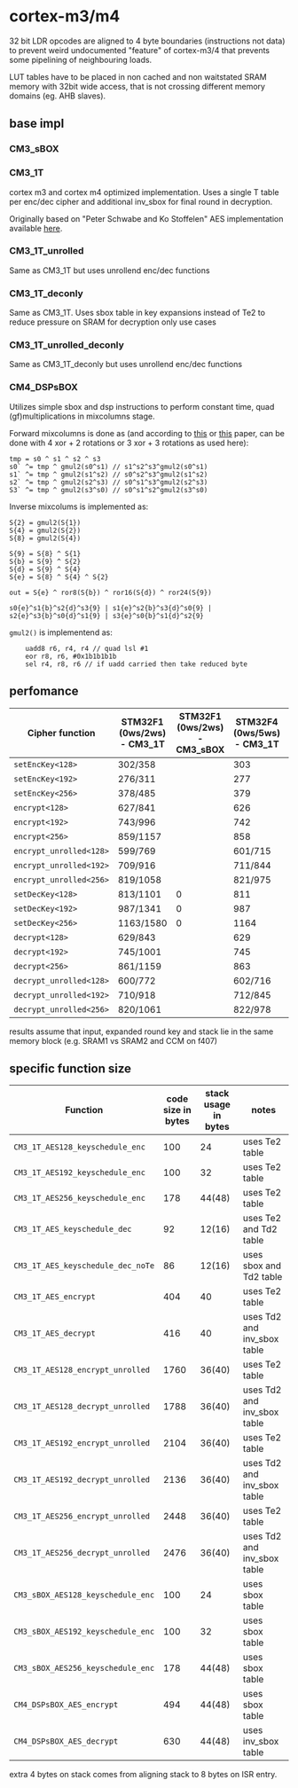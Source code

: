 # cortex-m3/m4

32 bit LDR opcodes are aligned to 4 byte boundaries (instructions not data) to prevent weird 
undocumented "feature" of cortex-m3/4 that prevents some pipelining of neighbouring loads.

LUT tables have to be placed in non cached and non waitstated SRAM memory with 32bit 
wide access, that is not crossing different memory domains (eg. AHB slaves).

## base impl

### CM3_sBOX

### CM3_1T

cortex m3 and cortex m4 optimized implementation.
Uses a single T table per enc/dec cipher and additional inv_sbox for final round in decryption.

Originally based on "Peter Schwabe and Ko Stoffelen" AES implementation available 
[here](https://github.com/Ko-/aes-armcortexm).

### CM3_1T_unrolled

Same as CM3_1T but uses unrollend enc/dec functions

### CM3_1T_deconly

Same as CM3_1T. Uses sbox table in key expansions instead of Te2 to reduce pressure on SRAM for decryption only use cases

### CM3_1T_unrolled_deconly

Same as CM3_1T_deconly but uses unrollend enc/dec functions

### CM4_DSPsBOX

Utilizes simple sbox and dsp instructions to perform constant time, quad (gf)multiplications in mixcolumns stage.

Forward mixcolumns is done as (and according to [this](http://www.wseas.us/e-library/conferences/2009/moscow/AIC/AIC44.pdf)
or [this](https://www.researchgate.net/publication/221002183_Efficient_AES_implementations_for_ARM_based_platforms) 
paper, can be done with 4 xor + 2 rotations or 3 xor + 3 rotations as used here):

```
tmp = s0 ^ s1 ^ s2 ^ s3
s0` ^= tmp ^ gmul2(s0^s1) // s1^s2^s3^gmul2(s0^s1)
s1` ^= tmp ^ gmul2(s1^s2) // s0^s2^s3^gmul2(s1^s2)
s2` ^= tmp ^ gmul2(s2^s3) // s0^s1^s3^gmul2(s2^s3)
S3` ^= tmp ^ gmul2(s3^s0) // s0^s1^s2^gmul2(s3^s0)
```

Inverse mixcolums is implemented as:

```
S{2} = gmul2(S{1})
S{4} = gmul2(S{2})
S{8} = gmul2(S{4})

S{9} = S{8} ^ S{1}
S{b} = S{9} ^ S{2}
S{d} = S{9} ^ S{4}
S{e} = S{8} ^ S{4} ^ S{2}

out = S{e} ^ ror8(S{b}) ^ ror16(S{d}) ^ ror24(S{9})
	
s0{e}^s1{b}^s2{d}^s3{9} | s1{e}^s2{b}^s3{d}^s0{9} | s2{e}^s3{b}^s0{d}^s1{9} | s3{e}^s0{b}^s1{d}^s2{9}
```

`gmul2()` is implementend as:

```
	uadd8 r6, r4, r4 // quad lsl #1
	eor r8, r6, #0x1b1b1b1b
	sel r4, r8, r6 // if uadd carried then take reduced byte
```

## perfomance

| Cipher function  | STM32F1 (0ws/2ws) - CM3_1T | STM32F1 (0ws/2ws) - CM3_sBOX | STM32F4 (0ws/5ws) - CM3_1T | STM32F4 - CM4_DSPsBOX |
|------------------|----------------------------|------------------------------|----------------------------|-----------------------|
| `setEncKey<128>`        | 302/358  |  | 303 | 302 |
| `setEncKey<192>`        | 276/311  |  | 277 | 277 |
| `setEncKey<256>`        | 378/485  |  | 379 | 381 |
| `encrypt<128>`          | 627/841  |  | 626 | 852 |
| `encrypt<192>`          | 743/996 |  | 742 | 1020 |
| `encrypt<256>`          | 859/1157 |  | 858 | 1188 |
| `encrypt_unrolled<128>` | 599/769 |   | 601/715 | - |
| `encrypt_unrolled<192>` | 709/916 |   | 711/844 | - |
| `encrypt_unrolled<256>` | 819/1058 |   | 821/975 | - |
| `setDecKey<128>`        | 813/1101 | 0 | 811 | 0 |
| `setDecKey<192>`        | 987/1341 | 0 | 987 | 0 |
| `setDecKey<256>`        | 1163/1580 | 0 | 1164 | 0 |
| `decrypt<128>`          | 629/843 |   | 629 | 1249 |
| `decrypt<192>`          | 745/1001 |   | 745 | 1505 |
| `decrypt<256>`          | 861/1159 |   | 863 | 1759 |
| `decrypt_unrolled<128>` | 600/772  |   | 602/716 | - |
| `decrypt_unrolled<192>` | 710/918 |   | 712/845 | - |
| `decrypt_unrolled<256>` | 820/1061  |   | 822/978 | - |

results assume that input, expanded round key and stack lie in the same memory block (e.g. SRAM1 vs SRAM2 and CCM on f407)

## specific function size

| Function | code size in bytes | stack usage in bytes | notes |
|----------|--------------------|----------------------|-------|
| `CM3_1T_AES128_keyschedule_enc` | 100 | 24 | uses Te2 table |
| `CM3_1T_AES192_keyschedule_enc` | 100 | 32 | uses Te2 table |
| `CM3_1T_AES256_keyschedule_enc` | 178 | 44(48) | uses Te2 table |
| `CM3_1T_AES_keyschedule_dec` | 92 | 12(16) | uses Te2 and Td2 table |
| `CM3_1T_AES_keyschedule_dec_noTe` | 86 | 12(16) | uses sbox and Td2 table |
| `CM3_1T_AES_encrypt` | 404 | 40 | uses Te2 table |
| `CM3_1T_AES_decrypt` | 416 | 40 | uses Td2 and inv_sbox table |
| `CM3_1T_AES128_encrypt_unrolled` | 1760 | 36(40) | uses Te2 table |
| `CM3_1T_AES128_decrypt_unrolled` | 1788 | 36(40) | uses Td2 and inv_sbox table |
| `CM3_1T_AES192_encrypt_unrolled` | 2104 | 36(40) | uses Te2 table |
| `CM3_1T_AES192_decrypt_unrolled` | 2136 | 36(40) | uses Td2 and inv_sbox table |
| `CM3_1T_AES256_encrypt_unrolled` | 2448 | 36(40) | uses Te2 table |
| `CM3_1T_AES256_decrypt_unrolled` | 2476 | 36(40) | uses Td2 and inv_sbox table |
| `CM3_sBOX_AES128_keyschedule_enc` | 100 | 24 | uses sbox table |
| `CM3_sBOX_AES192_keyschedule_enc` | 100 | 32 | uses sbox table |
| `CM3_sBOX_AES256_keyschedule_enc` | 178 | 44(48) | uses sbox table |
| `CM4_DSPsBOX_AES_encrypt` | 494 | 44(48) | uses sbox table |
| `CM4_DSPsBOX_AES_decrypt` | 630 | 44(48) | uses inv_sbox table |

extra 4 bytes on stack comes from aligning stack to 8 bytes on ISR entry.
